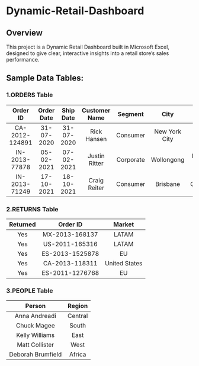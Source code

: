 # Dynamic-Retail-Dashboard
## Overview
This project is a Dynamic Retail Dashboard built in Microsoft Excel, designed to give clear, interactive insights into a retail store’s sales performance.





## Sample Data Tables:
### 1.ORDERS Table 
| Order ID | Order Date | Ship Date | Customer Name | Segment | City | State | Country | Market | Region | Category | Sales | Quantity | Profit | 
| :---: | :---: | :---: | :---: | :---: | :---: | :---: | :---: | :---: | :---: | :---: | :---: | :---: | :---: |
| CA-2012-124891 | 31-07-2020 | 31-07-2020 | Rick Hansen | Consumer |	New York City	| New York | United States | US | East | Technology | 2309.65 | 7 |	762.1845 |
| IN-2013-77878 | 05-02-2021 | 07-02-2021 | Justin Ritter | Corporate	| Wollongong	| New South Wales	| Australia | APAC | Oceania | Furniture | 3709.395	| 9 | -288.765 |
| IN-2013-71249 | 17-10-2021 | 18-10-2021 | Craig Reiter | Consumer	| Brisbane | Queensland	| Australia | APAC | Oceania | Technology | 5175.171 | 9 | 919.971 |   

### 2.RETURNS Table 

| Returned |	Order ID	|Market|
| :---: | :---: | :---: |
|Yes	|MX-2013-168137	|LATAM |
|Yes	|US-2011-165316	|LATAM |
|Yes	|ES-2013-1525878	|EU |
|Yes	|CA-2013-118311	|United States |
|Yes	|ES-2011-1276768	|EU |

### 3.PEOPLE Table 
| Person | Region |
| :---: | :---: |
|Anna Andreadi	|Central |
|Chuck Magee	|South |
|Kelly Williams	|East |
|Matt Collister	|West |
|Deborah Brumfield	|Africa |

